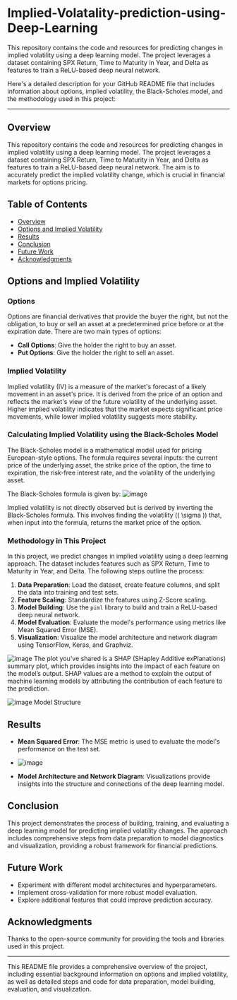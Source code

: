 # Implied-Volatality-prediction-using-Deep-Learning
This repository contains the code and resources for predicting changes in implied volatility using a deep learning model. The project leverages a dataset containing SPX Return, Time to Maturity in Year, and Delta as features to train a ReLU-based deep neural network. 


Here's a detailed description for your GitHub README file that includes information about options, implied volatility, the Black-Scholes model, and the methodology used in this project:

---

## Overview
This repository contains the code and resources for predicting changes in implied volatility using a deep learning model. The project leverages a dataset containing SPX Return, Time to Maturity in Year, and Delta as features to train a ReLU-based deep neural network. The aim is to accurately predict the implied volatility change, which is crucial in financial markets for options pricing.

## Table of Contents
- [Overview](#overview)
- [Options and Implied Volatility](#options-and-implied-volatility)
- [Results](#results)
- [Conclusion](#conclusion)
- [Future Work](#future-work)
- [Acknowledgments](#acknowledgments)

## Options and Implied Volatility
### Options
Options are financial derivatives that provide the buyer the right, but not the obligation, to buy or sell an asset at a predetermined price before or at the expiration date. There are two main types of options:
- **Call Options**: Give the holder the right to buy an asset.
- **Put Options**: Give the holder the right to sell an asset.

### Implied Volatility
Implied volatility (IV) is a measure of the market's forecast of a likely movement in an asset's price. It is derived from the price of an option and reflects the market's view of the future volatility of the underlying asset. Higher implied volatility indicates that the market expects significant price movements, while lower implied volatility suggests more stability.

### Calculating Implied Volatility using the Black-Scholes Model
The Black-Scholes model is a mathematical model used for pricing European-style options. The formula requires several inputs: the current price of the underlying asset, the strike price of the option, the time to expiration, the risk-free interest rate, and the volatility of the underlying asset.

The Black-Scholes formula is given by:
![image](https://github.com/user-attachments/assets/053340ce-0d26-48d0-b5de-d4b2b1befa9e)


Implied volatility is not directly observed but is derived by inverting the Black-Scholes formula. This involves finding the volatility (\( \sigma \)) that, when input into the formula, returns the market price of the option.

### Methodology in This Project
In this project, we predict changes in implied volatility using a deep learning approach. The dataset includes features such as SPX Return, Time to Maturity in Year, and Delta. The following steps outline the process:

1. **Data Preparation**: Load the dataset, create feature columns, and split the data into training and test sets.
2. **Feature Scaling**: Standardize the features using Z-Score scaling.
3. **Model Building**: Use the `piml` library to build and train a ReLU-based deep neural network.
4. **Model Evaluation**: Evaluate the model's performance using metrics like Mean Squared Error (MSE).
5. **Visualization**: Visualize the model architecture and network diagram using TensorFlow, Keras, and Graphviz.

![image](https://github.com/user-attachments/assets/c05c7fa9-a85c-415c-a9ee-75408fa242cf)
The plot you’ve shared is a SHAP (SHapley Additive exPlanations) summary plot, which provides insights into the impact of each feature on the model’s output. SHAP values are a method to explain the output of machine learning models by attributing the contribution of each feature to the prediction.

![image](https://github.com/user-attachments/assets/a394c84d-44b4-4209-a4e0-1f202c8cfdc1)
Model Structure







## Results
- **Mean Squared Error**: The MSE metric is used to evaluate the model's performance on the test set.
- ![image](https://github.com/user-attachments/assets/a6a23534-d21d-4670-a726-597bdf409c64)

- **Model Architecture and Network Diagram**: Visualizations provide insights into the structure and connections of the deep learning model.

## Conclusion
This project demonstrates the process of building, training, and evaluating a deep learning model for predicting implied volatility changes. The approach includes comprehensive steps from data preparation to model diagnostics and visualization, providing a robust framework for financial predictions.

## Future Work
- Experiment with different model architectures and hyperparameters.
- Implement cross-validation for more robust model evaluation.
- Explore additional features that could improve prediction accuracy.

## Acknowledgments
Thanks to the open-source community for providing the tools and libraries used in this project.

---

This README file provides a comprehensive overview of the project, including essential background information on options and implied volatility, as well as detailed steps and code for data preparation, model building, evaluation, and visualization.
